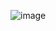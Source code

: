 ![image](https://github.com/Akash-Bangalkar/Salesforce-FD7.0/assets/125540444/3f71068f-f87b-4d54-973b-b3e1db7deab8)
